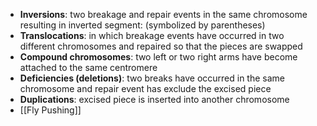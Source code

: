 - **Inversions**: two breakage and repair events in the same chromosome resulting in inverted segment: (symbolized by parentheses)
- **Translocations**: in which breakage events have occurred in two different chromosomes and repaired so that the pieces are swapped
- **Compound chromosomes**: two left or two right arms have become attached to the same centromere
- **Deficiencies (deletions)**: two breaks have occurred in the same chromosome and repair event has exclude the excised piece
- **Duplications**: excised piece is inserted into another chromosome
- [[Fly Pushing]]